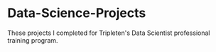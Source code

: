 # Data-Science-Projects
These projects I completed for Tripleten's Data Scientist professional training program.
